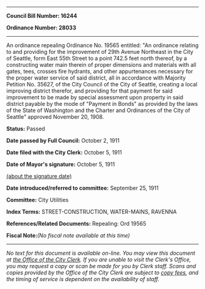 

********

**Council Bill Number: 16244**
   
**Ordinance Number: 28033**
********

 An ordinance repealing Ordinance No. 19565 entitled: "An ordinance relating to and providing for the improvement of 29th Avenue Northeast in the City of Seattle, form East 55th Street to a point 742.5 feet north thereof, by a constructing water main therein of proper dimensions and materials with all gates, tees, crosses fire hydrants, and other appurtenances necessary for the proper water service of said district, all in accordance with Majority Petition No. 35627, of the City Council of the City of Seattle, creating a local improving district therefor, and providing for that payment for said improvement to be made by special assessment upon property in said district payable by the mode of "Payment in Bonds" as provided by the laws of the State of Washington and the Charter and Ordinances of the City of Seattle" approved November 20, 1908.

**Status:** Passed
   
**Date passed by Full Council:** October 2, 1911
   
**Date filed with the City Clerk:** October 5, 1911
   
**Date of Mayor's signature:** October 5, 1911
   
[(about the signature date)](/~public/approvaldate.htm)
   
   
   
**Date introduced/referred to committee:** September 25, 1911
   
**Committee:** City Utilities
   
   
**Index Terms:** STREET-CONSTRUCTION, WATER-MAINS, RAVENNA

**References/Related Documents:** Repealing: Ord 19565

**Fiscal Note:**_(No fiscal note available at this time)_
********

_No text for this document is available on-line. You may view this document at [the Office of the City Clerk](http://www.seattle.gov/leg/clerk/contactUs.htm). If you are unable to visit the Clerk's Office, you may request a copy or scan be made for you by Clerk staff. Scans and copies provided by the Office of the City Clerk are subject to [copy fees](http://clerk.seattle.gov/~public/clerkfees.htm), and the timing of service is dependent on the availability of staff._

